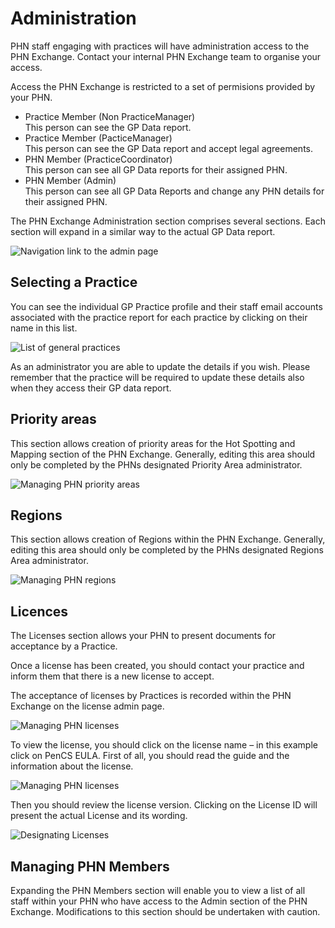 # Administration

PHN staff engaging with practices will have administration access to the PHN Exchange. Contact your internal PHN Exchange team to organise your access.

Access the PHN Exchange is restricted to a set of permisions provided by your PHN.

- Practice Member (Non PracticeManager)  
This person can see the GP Data report.
- Practice Member (PacticeManager)  
This person can see the GP Data report and accept legal agreements.
- PHN Member (PracticeCoordinator)  
This person can see all GP Data reports for their assigned PHN.
- PHN Member (Admin)  
This person can see all GP Data Reports and change any PHN details for their assigned PHN.

The PHN Exchange Administration section comprises several sections. Each section will expand in a similar way to the actual GP Data report.

![Navigation link to the admin page](../../images/admin-nav.png)

## Selecting a Practice
You can see the individual GP Practice profile and their staff email accounts associated with the practice report for each practice by clicking on their name in this list.

![List of general practices](../../images/gp-practices.png)

As an administrator you are able to update the details if you wish. 
Please remember that the practice will be required to update these details also when they access their GP data report.

## Priority areas
This section allows creation of priority areas for the Hot Spotting and Mapping section of the PHN Exchange. Generally, editing this area should only be completed by the PHNs designated Priority Area administrator.

![Managing PHN priority areas](../../images/priorities.png)

## Regions
This section allows creation of Regions within the PHN Exchange. Generally, editing this area should only be completed by the PHNs designated Regions Area administrator.

![Managing PHN regions](../../images/regions.png)

## Licences
The Licenses section allows your PHN to present documents for acceptance by a Practice.

Once a license has been created, you should contact your practice and inform them that there is a new license to accept.

The acceptance of licenses by Practices is recorded within the PHN Exchange on the license admin page.

![Managing PHN licenses](../../images/licenses.png)

To view the license, you should click on the license name – in this example click on PenCS EULA.
First of all, you should read the guide and the information about the license.

![Managing PHN licenses](../../images/license.png)

Then you should review the license version. Clicking on the License ID will present the actual License and its wording.

![Designating Licenses](../../images/license-designation.png)

## Managing PHN Members
Expanding the PHN Members section will enable you to view a list of all staff within your PHN who have access to the Admin section of the PHN Exchange. Modifications to this section should be undertaken with caution. 
